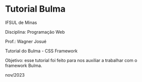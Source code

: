 # Tutorial Bulma

IFSUL de Minas

Disciplina: Programação Web

Prof.: Wagner Josué

Tutorial do Bulma - CSS Framework

Objetivo: esse tutorial foi feito para nos auxiliar a trabalhar com o framework Bulma.

nov/2023
